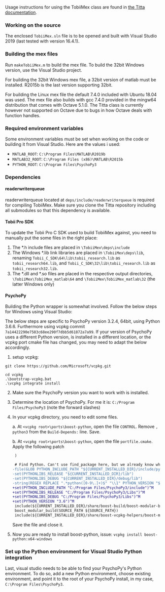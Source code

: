 Usage instructions for using the TobiiMex class are found in [the Titta documentation](../readme.md).

### Working on the source
The enclosed `TobiiMex.sln` file is to be opened and built with Visual Studio 2019 (last tested with version 16.4.1).

### Building the mex files
Run `makeTobiiMex.m` to build the mex file. To build the 32bit Windows version, use the Visual Studio project.

For building the 32bit Windows mex file, a 32bit version of matlab must be installed. R2015b is the last version supporting 32bit.

For building the Linux mex file the default 7.4.0 included with Ubuntu 18.04 was used.
The mex file also builds with gcc 7.4.0 provided in the mingw64 distribution that comes with Octave 5.1.0. The Titta class is currently however not supported on Octave due to bugs in how Octave deals with function handles.

### Required environment variables
Some environment variables must be set when working on the code or building it from Visual Studio. Here are the values i used:
- `MATLAB_ROOT`: `C:\Program Files\MATLAB\R2019b`
- `MATLAB32_ROOT`: `C:\Program Files (x86)\MATLAB\R2015b`
- `PYTHON_ROOT`: `C:\Program Files\PsychoPy3`

### Dependencies
#### readerwriterqueue
readerwriterqueue located at `deps/include/readerwriterqueue` is required for compiling TobiiMex. Make sure you clone the Titta repository including all submodules so that this dependency is available.

#### Tobii Pro SDK
To update the Tobii Pro C SDK used to build TobiiMex against, you need to manually put the some files in the right place:
1. The \*.h include files are placed in `\TobiiMex\deps\include`
2. The Windows \*.lib link libraries are placed in `\TobiiMex\deps\lib`, renaming `Tobii_C_SDK\64\lib\tobii_research.lib` as `tobii_research64.lib`, and `Tobii_C_SDK\32\lib\tobii_research.lib` as `tobii_research32.lib`.
3. The \*.dll and \*.so files are placed in the respective output directories, `\TobiiMex\TobiiMex_matlab\64` and `\TobiiMex\TobiiMex_matlab\32` (the latter Windows only)

#### PsychoPy
Building the Python wrapper is somewhat involved. Follow the below steps for Windows using Visual Studio:

The below steps are specific to PsychoPy version 3.2.4, 64bit, using Python 3.6.6. Furthermore using vcpkg commit `7a14422290e7583c68ee290f7dbb5d61872a7a99`. If your version of PsychoPy uses a different Python version, is installed in a different location, or the vcpkg port cmake file has changed, you may need to adapt the below accordingly.

1. setup vcpkg:
```
git clone https://github.com/Microsoft/vcpkg.git

cd vcpkg
.\bootstrap-vcpkg.bat
.\vcpkg integrate install
```
2. Make sure the PsychoPy version you want to work with is installed.
3. Determine the location of PsychoPy. For me it is: `C:/Program Files/PsychoPy3` (note the forward slashes)
4. In your vcpkg directory, you need to edit some files.

   a. At `<vcpkg root>\ports\boost-python`, open the file `CONTROL`. Remove `, python3` from the `Build-Depends:` line. Save.
   
   b. At `<vcpkg root>\ports\boost-python`, open the file `portfile.cmake`. Apply the following patch
   ```diff
    )

    # Find Python. Can't use find_package here, but we already know where everything is
   -file(GLOB PYTHON_INCLUDE_PATH "${CURRENT_INSTALLED_DIR}/include/python[0-9.]*")
   -set(PYTHONLIBS_RELEASE "${CURRENT_INSTALLED_DIR}/lib")
   -set(PYTHONLIBS_DEBUG "${CURRENT_INSTALLED_DIR}/debug/lib")
   -string(REGEX REPLACE ".*python([0-9\.]+)$" "\\1" PYTHON_VERSION "${PYTHON_INCLUDE_PATH}")
   +set(PYTHON_INCLUDE_PATH "C:/Program Files/PsychoPy3/include")^M
   +set(PYTHONLIBS_RELEASE "C:/Program Files/PsychoPy3/Libs")^M
   +set(PYTHONLIBS_DEBUG "C:/Program Files/PsychoPy3/Libs")^M
   +set(PYTHON_VERSION "3.6")^M
    include(${CURRENT_INSTALLED_DIR}/share/boost-build/boost-modular-build.cmake)
    boost_modular_build(SOURCE_PATH ${SOURCE_PATH})
    include(${CURRENT_INSTALLED_DIR}/share/boost-vcpkg-helpers/boost-modular-headers.cmake)
   ```
   Save the file and close it.

5. Now you are ready to install boost-python, issue:
`vcpkg install boost-python:x64-windows`

### Set up the Python environment for Visual Studio Python integration
Last, visual studio needs to be able to find your PsychoPy's Python environment. To do so, add a new Python environment, choose existing environment, and point it to the root of your PsychoPy install, in my case, `C:\Program Files\PsychoPy3`.
